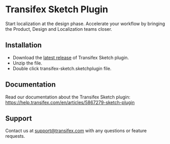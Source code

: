 # Transifex Sketch Plugin

Start localization at the design phase. Accelerate your workflow by bringing the Product, Design and Localization teams closer.

## Installation
* Download the [latest release](https://github.com/transifex/transifex-sketch-plugin/releases/latest/) of Transifex Sketch plugin.
* Unzip the file.
* Double click transifex-sketch.sketchplugin file.

## Documentation
Read our documentation about the Transifex Sketch plugin: https://help.transifex.com/en/articles/5867279-sketch-plugin

## Support
Contact us at support@transifex.com with any questions or feature requests.
